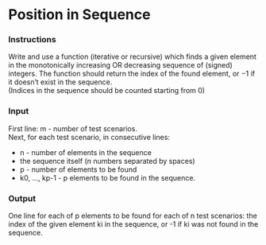 # Position in Sequence

### Instructions
Write and use a function (iterative or recursive) which finds a given element in the monotonically increasing OR decreasing sequence of (signed) integers. The function should return the index of the found element, or −1 if it doesn’t exist in the sequence. <br/>
(Indices in the sequence should be counted starting from 0)

### Input
First line: m - number of test scenarios. <br/>
Next, for each test scenario, in consecutive lines:
<ul>
  <li>n - number of elements in the sequence</li>
  <li>the sequence itself (n numbers separated by spaces)</li>
  <li>p - number of elements to be found</li>
  <li>k0, ..., kp-1 - p elements to be found in the sequence.</li>
</ul>

### Output
One line for each of p elements to be found for each of n test scenarios: the index of the given element ki in the sequence, or -1 if ki was not found in the sequence.
